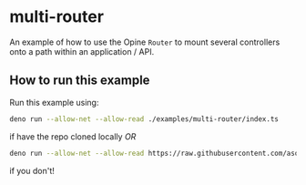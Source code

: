 # multi-router

An example of how to use the Opine `Router` to mount several controllers onto a
path within an application / API.

## How to run this example

Run this example using:

```bash
deno run --allow-net --allow-read ./examples/multi-router/index.ts
```

if have the repo cloned locally _OR_

```bash
deno run --allow-net --allow-read https://raw.githubusercontent.com/asos-craigmorten/opine/main/examples/multi-router/index.ts
```

if you don't!
